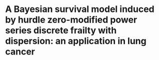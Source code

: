 # A Bayesian survival model induced by hurdle zero-modified power series discrete frailty with dispersion: an application in lung cancer
